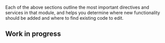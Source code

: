 Each of the above sections outline the most important directives and services in that module, and helps you determine where new functionality should be added and where to find existing code to edit.

## Work in progress
